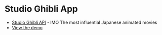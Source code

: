 # Studio Ghibli App

- [Studio Ghibli API](https://ghibliapi.vercel.app/) - IMO The most
  influential Japanese animated movies
- [View the demo](https://heliumind.github.io/sandbox/ghibli)

